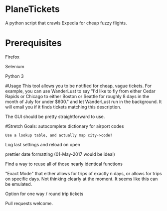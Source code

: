# PlaneTickets
A python script that crawls Expedia for cheap fuzzy flights.

# Prerequisites
Firefox

Selenium

Python 3

#Usage
This tool allows you to be notified for cheap, vague tickets. For example, you can use WanderLust to say "I'd like to fly from either Cedar Rapids or Chicago to either Boston or Seattle for roughly 8 days in the month of July for under $600." and let WanderLust run in the background. It will email you if it finds tickets matching this description.

The GUI should be pretty straightforward to use.

#Stretch Goals:
autocomplete dictionary for airport codes

	Use a lookup table, and actually map city->code?
	
Log last settings and reload on open

prettier date formatting (01-May-2017 would be ideal)

Find a way to reuse all of those nearly identical functions

"Exact Mode" that either allows for trips of exactly n days, or allows for trips on specific days. Not thinking clearly at the moment. It seems like this can be emulated.

Option for one way / round trip tickets


Pull requests welcome.

